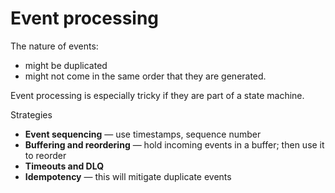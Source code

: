 # Event processing

The nature of events:
* might be duplicated
* might not come in the same order that they are generated.

Event processing is especially tricky if they are part of a state machine.

Strategies
* **Event sequencing** — use timestamps, sequence number
* **Buffering and reordering** — hold incoming events in a buffer; then use it to reorder
* **Timeouts and DLQ**
* **Idempotency** — this will mitigate duplicate events
